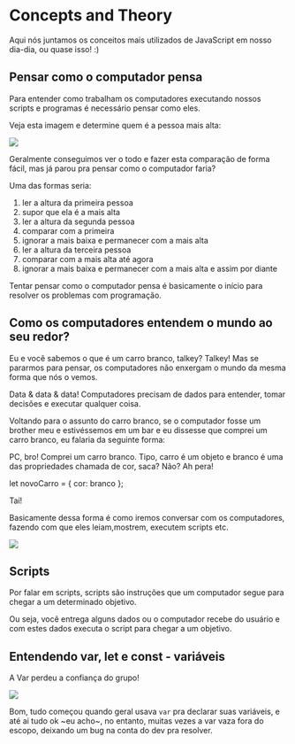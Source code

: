 # Concepts and Theory

Aqui nós juntamos os conceitos mais utilizados de JavaScript em nosso dia-dia, ou quase isso! :)

## Pensar como o computador pensa

Para entender como trabalham os computadores executando nossos scripts e programas é necessário pensar como eles.

Veja esta imagem e determine quem é a pessoa mais alta:

![](https://image.freepik.com/free-vector/people-line-waiting-pay_23-2148206445.jpg)

Geralmente conseguimos ver o todo e fazer esta comparação de forma fácil, mas já parou pra pensar como o computador faria?

Uma das formas seria:

1. ler a altura da primeira pessoa
2. supor que ela é a mais alta
3. ler a altura da segunda pessoa
4. comparar com a primeira
5. ignorar a mais baixa e permanecer com a mais alta
6. ler a altura da terceira pessoa
7. comparar com a mais alta até agora
8. ignorar a mais baixa e permanecer com a mais alta e assim por diante

Tentar pensar como o computador pensa é basicamente o início para resolver os problemas com programação.


## Como os computadores entendem o mundo ao seu redor?

Eu e você sabemos o que é um carro branco, talkey? Talkey! Mas se pararmos para pensar, os computadores não enxergam o mundo da mesma forma que nós o vemos.

Data & data & data! Computadores precisam de dados para entender, tomar decisões e executar qualquer coisa.

Voltando para o assunto do carro branco, se o computador fosse um brother meu e estivéssemos em um bar e eu dissesse que comprei um carro branco, eu falaria da seguinte forma:

PC, bro! Comprei um carro branco. Tipo, carro é um objeto e branco é uma das propriedades chamada de cor, saca? Não? Ah pera!

let novoCarro = {
  cor: branco
};

Taí!

Basicamente dessa forma é como iremos conversar com os computadores, fazendo com que eles leiam,mostrem, executem scripts etc.

![](https://media.giphy.com/media/PSKAppO2LH56w/giphy.gif)

## Scripts

Por falar em scripts, scripts são instruções que um computador segue para chegar a um determinado objetivo.

Ou seja, você entrega alguns dados ou o computador recebe do usuário e com estes dados executa o script para chegar a um objetivo.

## Entendendo var, let e const - variáveis

A Var perdeu a confiança do grupo!

![](https://media.giphy.com/media/TTarU6pCtJfZm/giphy.gif)

Bom, tudo começou quando geral usava ```var``` pra declarar suas variáveis, e até ai tudo ok ~eu acho~, no entanto, muitas vezes a var vaza fora do escopo, deixando um bug na conta do dev pra resolver.

